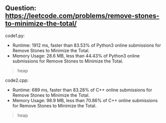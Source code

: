 ## Question: https://leetcode.com/problems/remove-stones-to-minimize-the-total/

code1.py:
* Runtime: 1912 ms, faster than 83.53% of Python3 online submissions for Remove Stones to Minimize the Total.
* Memory Usage: 28.6 MB, less than 44.43% of Python3 online submissions for Remove Stones to Minimize the Total.
> heap

code2.cpp:
* Runtime: 689 ms, faster than 83.28% of C++ online submissions for Remove Stones to Minimize the Total.
* Memory Usage: 98.9 MB, less than 70.86% of C++ online submissions for Remove Stones to Minimize the Total.
> heap